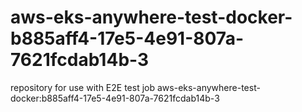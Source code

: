 # aws-eks-anywhere-test-docker-b885aff4-17e5-4e91-807a-7621fcdab14b-3
repository for use with E2E test job aws-eks-anywhere-test-docker:b885aff4-17e5-4e91-807a-7621fcdab14b-3
